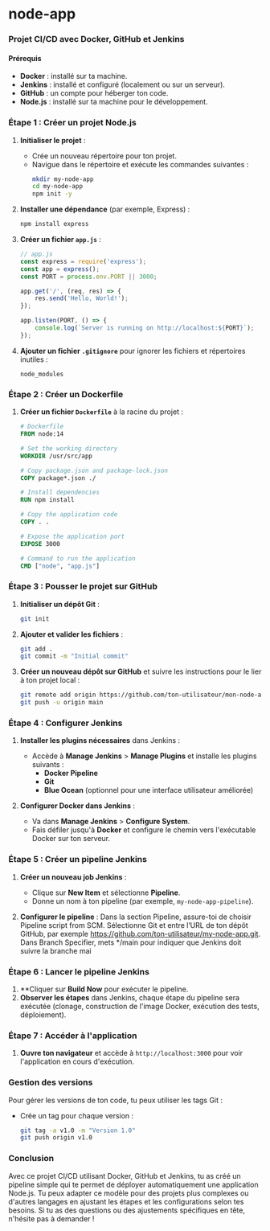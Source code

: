 # node-app

### Projet CI/CD avec Docker, GitHub et Jenkins

#### Prérequis
- **Docker** : installé sur ta machine.
- **Jenkins** : installé et configuré (localement ou sur un serveur).
- **GitHub** : un compte pour héberger ton code.
- **Node.js** : installé sur ta machine pour le développement.

### Étape 1 : Créer un projet Node.js

1. **Initialiser le projet** :
   - Crée un nouveau répertoire pour ton projet.
   - Navigue dans le répertoire et exécute les commandes suivantes :
     ```bash
     mkdir my-node-app
     cd my-node-app
     npm init -y
     ```

2. **Installer une dépendance** (par exemple, Express) :
   ```bash
   npm install express
   ```

3. **Créer un fichier `app.js`** :
   ```javascript
   // app.js
   const express = require('express');
   const app = express();
   const PORT = process.env.PORT || 3000;

   app.get('/', (req, res) => {
       res.send('Hello, World!');
   });

   app.listen(PORT, () => {
       console.log(`Server is running on http://localhost:${PORT}`);
   });
   ```

4. **Ajouter un fichier `.gitignore`** pour ignorer les fichiers et répertoires inutiles :
   ```
   node_modules
   ```

### Étape 2 : Créer un Dockerfile

1. **Créer un fichier `Dockerfile`** à la racine du projet :
   ```Dockerfile
   # Dockerfile
   FROM node:14

   # Set the working directory
   WORKDIR /usr/src/app

   # Copy package.json and package-lock.json
   COPY package*.json ./

   # Install dependencies
   RUN npm install

   # Copy the application code
   COPY . .

   # Expose the application port
   EXPOSE 3000

   # Command to run the application
   CMD ["node", "app.js"]
   ```

### Étape 3 : Pousser le projet sur GitHub

1. **Initialiser un dépôt Git** :
   ```bash
   git init
   ```

2. **Ajouter et valider les fichiers** :
   ```bash
   git add .
   git commit -m "Initial commit"
   ```

3. **Créer un nouveau dépôt sur GitHub** et suivre les instructions pour le lier à ton projet local :
   ```bash
   git remote add origin https://github.com/ton-utilisateur/mon-node-app.git
   git push -u origin main
   ```

### Étape 4 : Configurer Jenkins

1. **Installer les plugins nécessaires** dans Jenkins :
   - Accède à **Manage Jenkins** > **Manage Plugins** et installe les plugins suivants :
     - **Docker Pipeline**
     - **Git**
     - **Blue Ocean** (optionnel pour une interface utilisateur améliorée)

2. **Configurer Docker dans Jenkins** :
   - Va dans **Manage Jenkins** > **Configure System**.
   - Fais défiler jusqu'à **Docker** et configure le chemin vers l'exécutable Docker sur ton serveur.

### Étape 5 : Créer un pipeline Jenkins

1. **Créer un nouveau job Jenkins** :
   - Clique sur **New Item** et sélectionne **Pipeline**.
   - Donne un nom à ton pipeline (par exemple, `my-node-app-pipeline`).

2. **Configurer le pipeline** :
   Dans la section Pipeline, assure-toi de choisir Pipeline script from SCM.
   Sélectionne Git et entre l’URL de ton dépôt GitHub, par exemple https://github.com/ton-utilisateur/my-node-app.git.
   Dans Branch Specifier, mets */main pour indiquer que Jenkins doit suivre la branche mai

### Étape 6 : Lancer le pipeline Jenkins

1. **Cliquer sur **Build Now** pour exécuter le pipeline.
2. **Observer les étapes** dans Jenkins, chaque étape du pipeline sera exécutée (clonage, construction de l'image Docker, exécution des tests, déploiement).

### Étape 7 : Accéder à l'application

1. **Ouvre ton navigateur** et accède à `http://localhost:3000` pour voir l'application en cours d'exécution.

### Gestion des versions

Pour gérer les versions de ton code, tu peux utiliser les tags Git :
- Crée un tag pour chaque version :
  ```bash
  git tag -a v1.0 -m "Version 1.0"
  git push origin v1.0
  ```

### Conclusion

Avec ce projet CI/CD utilisant Docker, GitHub et Jenkins, tu as créé un pipeline simple qui te permet de déployer automatiquement une application Node.js. Tu peux adapter ce modèle pour des projets plus complexes ou d'autres langages en ajustant les étapes et les configurations selon tes besoins. Si tu as des questions ou des ajustements spécifiques en tête, n'hésite pas à demander !
